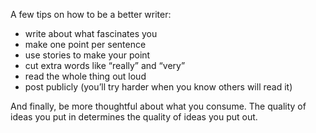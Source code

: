 A few tips on how to be a better writer:
- write about what fascinates you
- make one point per sentence
- use stories to make your point
- cut extra words like “really” and “very”
- read the whole thing out loud
- post publicly (you’ll try harder when you know others will read it)

And finally, be more thoughtful about what you consume. The quality of ideas you put in determines the quality of ideas you put out.